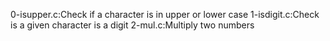 0-isupper.c:Check if a character is in upper or lower case
1-isdigit.c:Check is a given character is a digit
2-mul.c:Multiply two numbers
